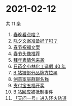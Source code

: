 # 2021-02-12

共 11 条

<!-- BEGIN ZHIHUSEARCH -->
<!-- 最后更新时间 Fri Feb 12 2021 05:06:29 GMT+0800 (CST) -->
1. [春晚看点啥？](https://www.zhihu.com/search?q=春晚)
1. [除夕文案准备好了吗？](https://www.zhihu.com/search?q=除夕文案)
1. [春节祝福文案](https://www.zhihu.com/search?q=春节祝福文案)
1. [春节头像推荐](https://www.zhihu.com/search?q=新年头像)
1. [拜年表情包来袭](https://www.zhihu.com/search?q=拜年表情包)
1. [日药企小林化工造假 40 年](https://www.zhihu.com/search?q=小林化工)
1. [B 站被部分品牌方拉黑](https://www.zhihu.com/search?q=抵制b站)
1. [创意家庭群聊名称](https://www.zhihu.com/search?q=家庭群聊名称)
1. [支付宝五福开奖](https://www.zhihu.com/search?q=支付宝五福)
1. [B 站回应被抵制事件](https://www.zhihu.com/search?q=b站回应)
1. [「天问一号」进入环火轨道](https://www.zhihu.com/search?q=天问一号)
<!-- END ZHIHUSEARCH -->
